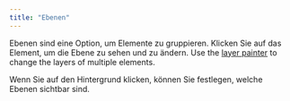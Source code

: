 ```yaml
---
title: "Ebenen"
---
```


Ebenen sind eine Option, um Elemente zu gruppieren. Klicken Sie auf das Element, um die Ebene zu sehen und zu ändern. Use the [layer painter](painters/layer.md) to change the layers of multiple elements.

Wenn Sie auf den Hintergrund klicken, können Sie festlegen, welche Ebenen sichtbar sind.
